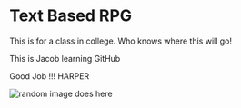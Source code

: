 # Text Based RPG

This is for a class in college. Who knows where this will go!

This is Jacob learning GitHub

Good Job !!! HARPER

![random image does here](https://www.wired.com/images_blogs/gadgetlab/610x_1.jpg)
